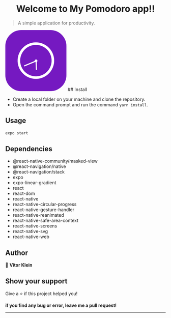 <h1 align="center">Welcome to My Pomodoro app!!</h1>
<p>
</p>

> A simple application for productivity.
<img src="https://github.com/Vitor-Klein/Pomodora_app/blob/master/assets/icon.png" style="border-radius:50px" />
## Install

* Create a local folder on your machine and clone the repository.
* Open the command prompt and run the command ```yarn install```.

## Usage

```sh
expo start 
```
## Dependencies 
  * @react-native-community/masked-view
  * @react-navigation/native
  * @react-navigation/stack
  * expo
  * expo-linear-gradient
  * react
  * react-dom
  * react-native
  * react-native-circular-progress
  * react-native-gesture-handler
  * react-native-reanimated
  * react-native-safe-area-context
  * react-native-screens
  * react-native-svg
  * react-native-web
  
## Author

👤 **Vitor Klein**

## Show your support

Give a ⭐️ if this project helped you!

**if you find any bug or error, leave me a pull request!**

***
